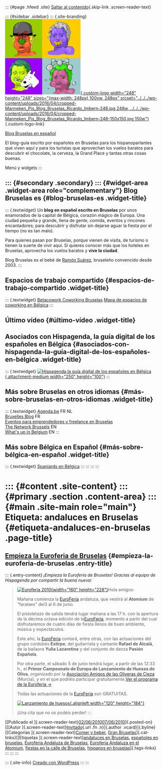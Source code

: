 ::: {#page .hfeed .site}
[Saltar al contenido](index.html#content){.skip-link
.screen-reader-text}

::: {#sidebar .sidebar}
::: {.site-branding}
[![](../../../wp-content/uploads/2016/04/cropped-Manneken_Pis_Blog_Bruselas_Ricardo_Imbern-248.jpg){.custom-logo
width="248" height="248" sizes="(max-width: 248px) 100vw, 248px"
srcset="../../../wp-content/uploads/2016/04/cropped-Manneken_Pis_Blog_Bruselas_Ricardo_Imbern-248.jpg 248w, ../../../wp-content/uploads/2016/04/cropped-Manneken_Pis_Blog_Bruselas_Ricardo_Imbern-248-150x150.jpg 150w"}](../../../index.html){.custom-logo-link}

[Blog Bruselas en español](../../../index.html)

El blog-guía escrito por españoles en Bruselas para los hispanoparlantes
que viven aquí y para los turistas que aprovechan los vuelos baratos
para descubrir el chocolate, la cerveza, la Grand Place y tantas otras
cosas buenas.

Menú y widgets
:::

::: {#secondary .secondary}
::: {#widget-area .widget-area role="complementary"}
Blog Bruselas es {#blog-bruselas-es .widget-title}
----------------

::: {.textwidget}
Un **blog en español escrito en Bruselas** por unos enamorados de la
capital de Bélgica, corazón mágico de Europa. Una ciudad pequeña y
grande, llena de gente, comida, eventos y rincones encantadores; para
descubrir y disfrutar sin dejarse aguar la fiesta por el tiempo (no es
tan malo).

Para quienes pasan por Bruselas, porque vienen de visita, de turismo o
tienen la suerte de vivir aquí. Sí quieres conocer más que los hoteles
en Bruselas, aprovecha los vuelos baratos y **vive la ciudad**.

Blog Bruselas es el bebé de [Ramón Suárez](http://www.ramonsuarez.com),
bruseleño convencido desde 2003.
:::

Espacios de trabajo compartido {#espacios-de-trabajo-compartido .widget-title}
------------------------------

::: {.textwidget}
[Betacowork Coworking Bruselas](http://www.betacowork.com) [Mapa de
espacios de coworking en Bélgica](http://coworkingbelgium.com)
:::

Último vídeo {#último-vídeo .widget-title}
------------

Asociados con Hispagenda, la guía digital de los españoles en Bélgica {#asociados-con-hispagenda-la-guía-digital-de-los-españoles-en-bélgica .widget-title}
---------------------------------------------------------------------

::: {.textwidget}
[![Hispagenda,la guía digital de los españoles en
Bélgica](../../../wp-content/uploads/2010/04/Hispagenda-250px.gif "Hispagenda, la guía digital de los españoles en Bélgica"){.attachment-medium
width="250" height="100"}](http://www.hispagenda.com)
:::

Más sobre Bruselas en otros idiomas {#más-sobre-bruselas-en-otros-idiomas .widget-title}
-----------------------------------

::: {.textwidget}
[Agenda.be](http://www.agenda.be) FR NL\
[Bruxelles Blog](http://www.bxlblog.be/) FR\
[Eventos para emprendedores y freelance en
Bruselas](http://www.betacowork.com/events/)\
[The Network
Brussels](http://groups.yahoo.com/group/TheNetworkBrussels/) EN\
[What\'s up in Belgium](http://www.whatsupin.be/) EN
:::

Más sobre Bélgica en Español {#más-sobre-bélgica-en-español .widget-title}
----------------------------

::: {.textwidget}
[Spaniards en Bélgica](http://www.spaniards.es/paises/belgica)
:::
:::
:::
:::

::: {#content .site-content}
::: {#primary .section .content-area}
::: {#main .site-main role="main"}
Etiqueta: andaluces en Bruselas {#etiqueta-andaluces-en-bruselas .page-title}
===============================

[Empieza la Euroferia de Bruselas](../../../index.html?p=2133) {#empieza-la-euroferia-de-bruselas .entry-title}
--------------------------------------------------------------

::: {.entry-content}
*¡Empieza la Euroferia de Bruselas! Gracias al equipo de Hispagenda por
compartir la buena nueva:*

> [![Euroferia
> 2010](http://www.euroferia.net/imagenes/carteles/2010-160.jpg){width="160"
> height="228"}](http://www.euroferia.net/archivo/2010/es/index.html)Hola
> amigos:
>
> Mañana comienza
> la [EuroFeria](http://www.euroferia.net/archivo/2010/es/index.html)
> andaluza, que vestirá al **Atomium** de "faralaes" del3 al 6 de junio.
>
> [](http://www.euroferia.net/archivo/2010/es/index.html)El pistoletazo
> de salida tendrá lugar mañana a las 17 h. con la apertura de la décima
> octava edición de
> la[EuroFeria](http://www.euroferia.net/archivo/2010/es/index.html),
> momento a partir del cual disfrutaremos de cuatro días de fiesta
> llenos de buen ambiente, música y espectáculos.
>
> Este año,
> la [EuroFeria](http://www.euroferia.net/archivo/2010/es/index.html)
> contará, entre otras, con las actuaciones del grupo
> cordobés **Estirpe**, del guitarrista y cantante **Rafael de Alcalá**,
> de la bailaora **Yulia Lazaretina** y del conjunto de danza **Pasión
> Española**.
>
> Por otra parte, el sábado 5 de junio tendrá lugar, a partir de
> las 12:33 h., el **Primer Campeonato de Europa de Lanzamiento de
> Huesos de Oliva**, organizado por la [Asociación Amigos de las
> Oliveras de Cieza](http://lanzahuesos.es/spanish/inicio.html)
> (Murcia), y en el que podréis participar gratuitamente.[Ver el
> programa de la Euroferia
> →](http://www.euroferia.net/archivo/2010/es/programa.html)
>
> Todas las actuaciones de
> la [EuroFeria](http://www.euroferia.net/archivo/2010/es/index.html)
> son GRATUITAS.
>
> [![Lanzamiento de
> huesos](http://www.euroferia.net/archivo/2010/imagenes/lanzahuesos/olivas.jpg){.alignleft
> width="120"
> height="184"}](http://www.euroferia.net/archivo/2010/es/index.html)
>
> ¡Una cita que no os podéis perder!
:::

[[Publicado el
]{.screen-reader-text}[02/06/201007/06/2010](../../../index.html?p=2133)]{.posted-on}[[[Autor
]{.screen-reader-text}[Invitado](../../author/invitado/index.html){.url
.fn .n}]{.author .vcard}]{.byline}[[Categorías
]{.screen-reader-text}[Comer y
beber](../../category/comer-y-beber/index.html), [Gran
Bruselas](../../category/gran-bruselas/index.html)]{.cat-links}[[Etiquetas
]{.screen-reader-text}[andaluces en Bruselas](index.html), [españoles en
bruselas](../espanoles-en-bruselas/index.html), [Euroferia Andaluza de
Bruselas](../euroferia-andaluza-de-bruselas/index.html), [Euroferia
Andaluza en el Atomium](../euroferia-andaluza-en-el-atomium/index.html),
[fiestas en la calle de
Bruselas](../fiestas-en-la-calle-de-bruselas/index.html), [hispanos en
bruselas](../hispanos-en-bruselas/index.html)]{.tags-links}
:::
:::
:::

::: {.site-info}
[Creado con WordPress](https://es.wordpress.org/)
:::
:::
